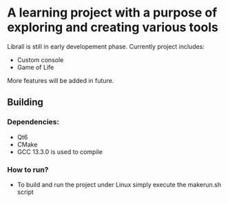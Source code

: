 # A learning project with a purpose of exploring and creating various tools

Librall is still in early developement phase. Currently project includes:

- Custom console
- Game of Life

More features will be added in future.

## Building

### Dependencies:
- Qt6
- CMake
- GCC 13.3.0 is used to compile

### How to run?
- To build and run the project under Linux simply execute the makerun.sh script